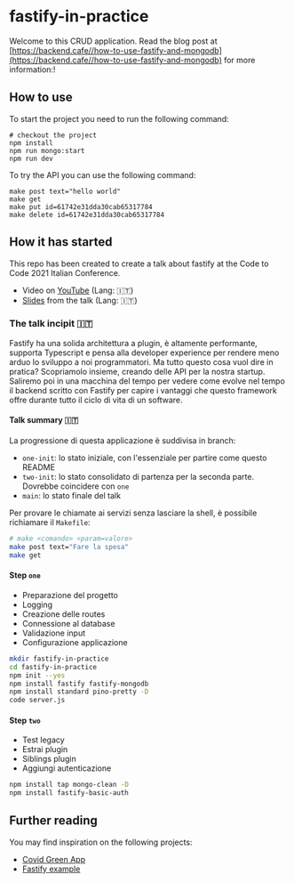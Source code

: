 # fastify-in-practice

Welcome to this CRUD application.
Read the blog post at [https://backend.cafe//how-to-use-fastify-and-mongodb](https://backend.cafe//how-to-use-fastify-and-mongodb) for more information:!


## How to use

To start the project you need to run the following command:

```
# checkout the project
npm install
npm run mongo:start
npm run dev
```

To try the API you can use the following command:

```
make post text="hello world"
make get
make put id=61742e31dda30cab65317784
make delete id=61742e31dda30cab65317784
```


## How it has started

This repo has been created to create a talk about fastify at the Code to Code 2021 Italian Conference.

- Video on [YouTube](https://www.youtube.com/watch?v=WBvzJeWgylU&t=3833s) (Lang: 🇮🇹)
- [Slides](https://docs.google.com/presentation/d/1bpKWlrkdYaWQElMH3z9pkZtRgER7y9uCIpgpW6_rzM4/edit) from the talk (Lang: 🇮🇹)


### The talk incipit 🇮🇹

Fastify ha una solida architettura a plugin, è altamente performante, supporta Typescript e pensa alla developer experience per rendere meno arduo lo sviluppo a noi programmatori. Ma tutto questo cosa vuol dire in pratica? Scopriamolo insieme, creando delle API per la nostra startup. Saliremo poi in una macchina del tempo per vedere come evolve nel tempo il backend scritto con Fastify per capire i vantaggi che questo framework offre durante tutto il ciclo di vita di un software.


#### Talk summary 🇮🇹

La progressione di questa applicazione è suddivisa in branch:

- `one-init`: lo stato iniziale, con l'essenziale per partire come questo README
- `two-init`: lo stato consolidato di partenza per la seconda parte. Dovrebbe coincidere con `one`
- `main`: lo stato finale del talk

Per provare le chiamate ai servizi senza lasciare la shell, è possibile richiamare il `Makefile`:

```sh
# make <comando> <param=valore>
make post text="Fare la spesa"
make get
```

#### Step `one`

- Preparazione del progetto
- Logging
- Creazione delle routes
- Connessione al database
- Validazione input
- Configurazione applicazione

```sh
mkdir fastify-in-practice
cd fastify-in-practice
npm init --yes
npm install fastify fastify-mongodb
npm install standard pino-pretty -D
code server.js
```

#### Step `two`

- Test legacy
- Estrai plugin
- Siblings plugin
- Aggiungi autenticazione

```sh
npm install tap mongo-clean -D
npm install fastify-basic-auth
```

## Further reading

You may find inspiration on the following projects:

- [Covid Green App](https://github.com/covidgreen/covid-green-backend-api#readme)
- [Fastify example](https://github.com/delvedor/fastify-example#readme)
